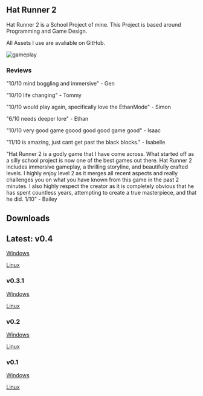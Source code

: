 ## Hat Runner 2

Hat Runner 2 is a School Project of mine. This Project is based around Programming and Game Design.

All Assets I use are avaliable on GitHub.

![gameplay](https://hatrunner2.logzinga.com/images/gameplay.GIF "gameplay")

### Reviews

"10/10 mind boggling and immersive" - Gen

"10/10 life changing" - Tommy

"10/10 would play again, specifically love the EthanMode" - Simon

"6/10 needs deeper lore" - Ethan

"10/10 very good game goood good good game good" - Isaac

"11/10 is amazing, just cant get past the black blocks." - Isabelle

"Hat Runner 2 is a godly game that I have come across. What started off as a silly school project is now one of the best games out there. Hat Runner 2 includes immersive gameplay, a thrilling storyline, and beautifully crafted levels. I highly enjoy level 2 as it merges all recent aspects and really challenges you on what you have known from this game in the past 2 minutes. I also highly respect the creator as it is completely obvious that he has spent countless years, attempting to create a true masterpiece, and that he did. 1/10" - Bailey


## Downloads

## Latest: v0.4

[Windows](https://github.com/logzinga/HatRunner2/releases/download/v0.4/v0.4-Windows.zip)

[Linux](https://github.com/logzinga/HatRunner2/releases/download/v0.4/v0.4-Linux.zip)

### v0.3.1

[Windows](https://github.com/logzinga/HatRunner2/releases/download/v0.3.1/v0.3.1-Windows.zip)

[Linux](https://github.com/logzinga/HatRunner2/releases/download/v0.3.1/v0.3.1-Linux.zip)


### v0.2

[Windows](https://github.com/logzinga/HatRunner2/releases/download/v0.2/v0.2-Windows.zip)

[Linux](https://github.com/logzinga/HatRunner2/releases/download/v0.2/v0.2-Linux.zip)


### v0.1

[Windows](https://github.com/logzinga/HatRunner2/releases/download/v0.1/v0.1-Windows.zip)

[Linux](https://github.com/logzinga/HatRunner2/releases/download/v0.1/v0.1-Linux.zip)


